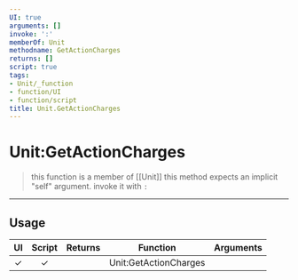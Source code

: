 ```yaml
---
UI: true
arguments: []
invoke: ':'
memberOf: Unit
methodname: GetActionCharges
returns: []
script: true
tags:
- Unit/_function
- function/UI
- function/script
title: Unit.GetActionCharges
---
```

# Unit:GetActionCharges
> this function is a member of [[Unit]]
> this method expects an implicit "self" argument. invoke it with `:`
-----
## Usage
|  UI | Script | Returns | Function | Arguments |
|:---:|:------:|-------:|:--------:|:---------|
|✓|✓||Unit:GetActionCharges||
